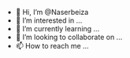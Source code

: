 - 👋 Hi, I’m @Naserbeiza
- 👀 I’m interested in ...
- 🌱 I’m currently learning ...
- 💞️ I’m looking to collaborate on ...
- 📫 How to reach me ...

<!---
Naserbeiza/Naserbeiza is a ✨ special ✨ repository because its `README.md` (this file) appears on your GitHub profile.
You can click the Preview link to take a look at your changes.
--->
